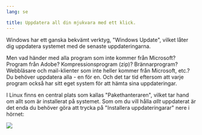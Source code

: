 ```yaml
---
lang: se

title: Uppdatera all din mjukvara med ett klick.
---
```


Windows har ett ganska bekvämt verktyg, "Windows Update", 
vilket låter dig uppdatera systemet med de senaste 
uppdateringarna.

Men vad händer med alla program som inte kommer från Microsoft? 
Program från Adobe? Kompressionsprogram (zip)? Brännarprogram? 
Webbläsare och mail-klienter som inte heller kommer från Microsoft, 
etc.? Du behöver uppdatera alla - en för en. Och det tar tid eftersom 
att varje program också har sitt eget system för att hämta sina 
uppdateringar.

I Linux finns en central plats som kallas "Pakethanteraren", 
vilket tar hand om allt som är installerat på systemet. Som om du vill 
hålla <i>allt</i> uppdaterat är det enda du behöver göra att 
trycka på "Installera uppdateringarar" nere i hörnet:

<img src="Images/global_update.png" />




